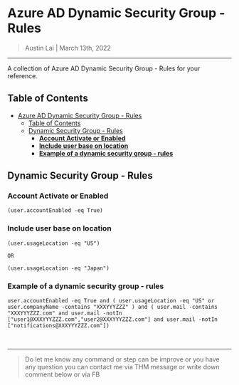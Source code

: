 # Azure AD Dynamic Security Group - Rules

> Austin Lai | March 13th, 2022

---

<!-- Description -->

A collection of Azure AD Dynamic Security Group - Rules for your reference.

<!-- /Description -->

## Table of Contents

<!-- TOC -->

- [Azure AD Dynamic Security Group - Rules](#azure-ad-dynamic-security-group---rules)
    - [Table of Contents](#table-of-contents)
    - [Dynamic Security Group - Rules](#dynamic-security-group---rules)
        - [**Account Activate or Enabled**](#account-activate-or-enabled)
        - [**Include user base on location**](#include-user-base-on-location)
        - [**Example of a dynamic security group - rules**](#example-of-a-dynamic-security-group---rules)

<!-- /TOC -->

## Dynamic Security Group - Rules

### **Account Activate or Enabled**

```
(user.accountEnabled -eq True)
```

### **Include user base on location**

```
(user.usageLocation -eq "US")

OR

(user.usageLocation -eq "Japan")
```

### **Example of a dynamic security group - rules**

```
user.accountEnabled -eq True and ( user.usageLocation -eq "US" or user.companyName -contains "XXXYYYZZZ" ) and ( user.mail -contains "XXXYYYZZZ.com" and user.mail -notIn ["user1@XXXYYYZZZ.com","user2@XXXYYYZZZ.com"] and user.mail -notIn ["notifications@XXXYYYZZZ.com"])
```

<br />

---

> Do let me know any command or step can be improve or you have any question you can contact me via THM message or write down comment below or via FB
